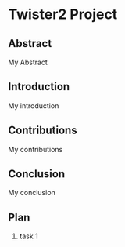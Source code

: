 # Twister2 Project 

## Abstract 

My Abstract 

## Introduction

My introduction

## Contributions

My contributions

## Conclusion

My conclusion


## Plan

1. task 1
